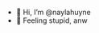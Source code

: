 - 👋 Hi, I’m @naylahuyne
- 🌱 Feeling stupid, anw

<!---
naylahuyne/naylahuyne is a ✨ special ✨ repository because its `README.md` (this file) appears on your GitHub profile.
You can click the Preview link to take a look at your changes.
--->
